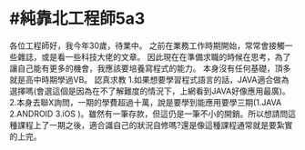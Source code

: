 # #純靠北工程師5a3



各位工程師好，我今年30歲，待業中。
之前在業務工作時期開始，常常會接觸一些雜誌，或是看一些科技大佬的文章。
因此現在在準備求職的時候在思考，為了讓自己能有更多的機會，我應該要培養寫程式的能力。
本身沒有任何基礎，頂多就是高中時期學過VB。
認真求教
1.如果想要學習程式語言的話，JAVA適合做為選擇嗎(會選這個是因為在不了解難度的情況下，上網看到JAVA好像應用最廣)。
2.本身去聯X詢問，一期的學費超過十萬，說是要學到能應用要學三期(1.JAVA 2.ANDROID 3.iOS )。雖然有一筆存款，但這仍是一筆不小的開銷。所以想請問這種課程上了一期之後，適合識自己的狀況自修嗎?還是像這種課程通常就是要紮實的上完。
